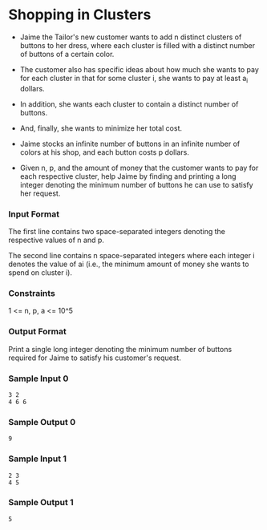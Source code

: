 # Shopping in Clusters

-   Jaime the Tailor's new customer wants to add n distinct clusters of
    buttons to her dress, where each cluster is filled with a distinct
    number of buttons of a certain color.

-   The customer also has specific ideas about how much she wants to
    pay for each cluster in that for some cluster i, she wants to pay
    at least a<sub>i</sub> dollars.

-   In addition, she wants each cluster to contain a distinct number
    of buttons.
-   And, finally, she wants to minimize her total cost.

-   Jaime stocks an infinite number of buttons in an infinite number of
    colors at his shop, and each button costs p dollars.
-   Given n, p, and the amount of money that the customer wants to pay
    for each respective cluster, help Jaime by finding and printing a
    long integer denoting the minimum number of buttons he can use to
    satisfy her request.

### Input Format

The first line contains two space-separated integers denoting the
respective values of n and p.

The second line contains n space-separated integers where each integer
i denotes the value of ai (i.e., the minimum amount of money she wants
to spend on cluster i).

### Constraints

1 <= n, p, a <= 10^5

### Output Format

Print a single long integer denoting the minimum number of buttons required
for Jaime to satisfy his customer's request.

### Sample Input 0

```
3 2
4 6 6
```

### Sample Output 0

```
9
```

### Sample Input 1

```
2 3
4 5
```

### Sample Output 1

```
5
```

